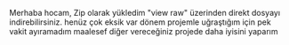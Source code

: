 Merhaba hocam,
Zip olarak yükledim "view raw" üzerinden direkt dosyayı indirebilirsiniz.
henüz çok eksik var dönem projemle uğraştığım için pek vakit ayıramadım maalesef 
diğer vereceğiniz projede daha iyisini yaparım
